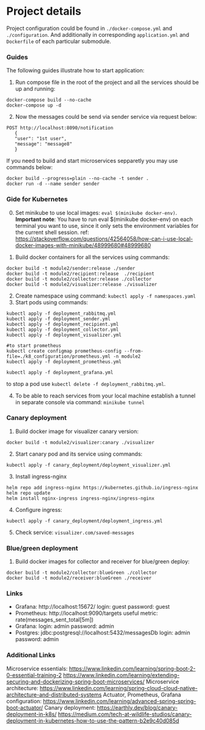 # Project details
Project configuration could be found in `./docker-compose.yml` and `./configuration`. And additionally in corresponding
`application.yml` and `Dockerfile` of each particular submodule.

### Guides
The following guides illustrate how to start application:
1. Run compose file in the root of the project and all the services should be up and running:
```
docker-compose build --no-cache    
docker-compose up -d
```
2. Now the messages could be send via sender service via request below:
```
POST http://localhost:8090/notification
   {
   "user": "1st user",
   "message": "message8"
   }
```

If you need to build and start microservices sepparetly you may use commands below:
```
docker build --progress=plain --no-cache -t sender .
docker run -d --name sender sender
```

### Gide for Kubernetes
0. Set minikube to use local images: `eval $(minikube docker-env)`. 
**Important note**: You have to run eval $(minikube docker-env) on each terminal you want to use, since it only sets the environment variables for the current shell session.
ref: https://stackoverflow.com/questions/42564058/how-can-i-use-local-docker-images-with-minikube/48999680#48999680

1. Build docker containers for all the services using commands:
```
docker build -t module2/sender:release ./sender
docker build -t module2/recipient:release  ./recipient
docker build -t module2/collector:release ./collector
docker build -t module2/visualizer:release ./visualizer
```
2. Create namespace using command: `kubectl apply -f namespaces.yaml`
3. Start pods using commands: 
```
kubectl apply -f deployment_rabbitmq.yml
kubectl apply -f deployment_sender.yml
kubectl apply -f deployment_recipient.yml
kubectl apply -f deployment_collector.yml
kubectl apply -f deployment_visualizer.yml

#to start prometheus
kubectl create configmap prometheus-config --from-file=./k8_configuration/prometheus.yml -n module2
kubectl apply -f deployment_prometheus.yml

kubectl apply -f deployment_grafana.yml
```
to stop a pod use `kubectl delete -f deployment_rabbitmq.yml`.

4. To be able to reach services from your local machine establish a tunnel in separate console via command: `minikube tunnel`

### Canary deployment
1. Build docker image for visualizer canary version:
```
docker build -t module2/visualizer:canary ./visualizer
```
2. Start canary pod and its service using commands:
```
kubectl apply -f canary_deployment/deployment_visualizer.yml
```
3. Install ingress-nginx
```
helm repo add ingress-nginx https://kubernetes.github.io/ingress-nginx
helm repo update
helm install nginx-ingress ingress-nginx/ingress-nginx
```
4. Configure ingress:
```
kubectl apply -f canary_deployment/deployment_ingress.yml
```
5. Check service: `visualizer.com/saved-messages` 


### Blue/green deployment
1. Build docker images for collector and receiver for blue/green deploy:
```
docker build -t module2/collector:blueGreen ./collector
docker build -t module2/receiver:blueGreen ./receiver
```

### Links
- Grafana: http://localhost:15672/
    login: guest
    password: guest
- Prometheus: http://localhost:9090/targets
    useful metric: rate(messages_sent_total[5m])
- Grafana:
    login: admin
    password: admin
- Postgres: jdbc:postgresql://localhost:5432/messagesDb
    login: admin
    password: admin


### Additional Links
Microservice essentials: 
https://www.linkedin.com/learning/spring-boot-2-0-essential-training-2
https://www.linkedin.com/learning/extending-securing-and-dockerizing-spring-boot-microservices/
Microservice architecture: https://www.linkedin.com/learning/spring-cloud-cloud-native-architecture-and-distributed-systems
Actuator, Prometheus, Grafana configuration: https://www.linkedin.com/learning/advanced-spring-spring-boot-actuator/
Canary deployment:
https://earthly.dev/blog/canary-deployment-in-k8s/
https://medium.com/tech-at-wildlife-studios/canary-deployment-in-kubernetes-how-to-use-the-pattern-b2e9c40d085d
